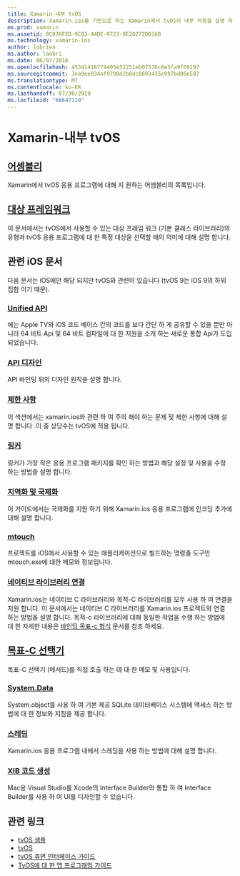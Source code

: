 ```yaml
---
title: Xamarin-내부 tvOS
description: Xamarin.ios를 기반으로 하는 Xamarin에서 tvOS의 내부 작동을 설명 하는 문서입니다. 링크 콘텐츠는 어셈블리, 대상 프레임 워크 및 관련 iOS 개념을 설명 합니다.
ms.prod: xamarin
ms.assetid: 8C076FED-9C03-44DE-9723-0E20272DD16B
ms.technology: xamarin-ios
author: lobrien
ms.author: laobri
ms.date: 06/07/2016
ms.openlocfilehash: 45341418779405e52251eb07576c8e5fa9f09297
ms.sourcegitcommit: 3ea9ee034af9790d2b0dc0893435e997bd06e587
ms.translationtype: MT
ms.contentlocale: ko-KR
ms.lasthandoff: 07/30/2019
ms.locfileid: "68647110"
---
```

# <a name="tvos-in-xamarin-internals"></a>Xamarin-내부 tvOS 

## <a name="assembliesiostvosinternalsassembliesmd"></a>[어셈블리](~/ios/tvos/internals/assemblies.md)

Xamarin에서 tvOS 응용 프로그램에 대해 지 원하는 어셈블리의 목록입니다.

## <a name="target-frameworksiostvosinternalsframeworksmd"></a>[대상 프레임워크](~/ios/tvos/internals/frameworks.md)

이 문서에서는 tvOS에서 사용할 수 있는 대상 프레임 워크 (기본 클래스 라이브러리)의 유형과 tvOS 응용 프로그램에 대 한 특정 대상을 선택할 때의 의미에 대해 설명 합니다.

## <a name="related-ios-articles"></a>관련 iOS 문서

다음 문서는 iOS에만 해당 되지만 tvOS와 관련이 있습니다 (tvOS 9는 iOS 9의 하위 집합 이기 때문).

### <a name="unified-apicross-platformmaciosunifiedindexmd"></a>[Unified API](~/cross-platform/macios/unified/index.md)

에는 Apple TV와 iOS 코드 베이스 간의 코드를 보다 간단 하 게 공유할 수 있을 뿐만 아니라 64 비트 Api 및 64 비트 컴파일에 대 한 지원을 소개 하는 새로운 통합 Api가 도입 되었습니다.  

### <a name="api-designiosinternalsapi-designindexmd"></a>[API 디자인](~/ios/internals/api-design/index.md)

API 바인딩 뒤의 디자인 원칙을 설명 합니다.

### <a name="limitationsiosinternalslimitationsmd"></a>[제한 사항](~/ios/internals/limitations.md)

이 섹션에서는 xamarin.ios와 관련 하 여 주의 해야 하는 문제 및 제한 사항에 대해 설명 합니다 .이 중 상당수는 tvOS에 적용 됩니다.

### <a name="linkeriosdeploy-testlinkermd"></a>[링커](~/ios/deploy-test/linker.md)

링커가 가장 작은 응용 프로그램 패키지를 확인 하는 방법과 해당 설정 및 사용을 수정 하는 방법을 설명 합니다.

### <a name="localization-and-internationalizationiosapp-fundamentalslocalizationindexmd"></a>[지역화 및 국제화](~/ios/app-fundamentals/localization/index.md)

이 가이드에서는 국제화를 지원 하기 위해 Xamarin.ios 응용 프로그램에 인코딩 추가에 대해 설명 합니다.

### <a name="mtouchiosdeploy-testmtouchmd"></a>[mtouch](~/ios/deploy-test/mtouch.md)

프로젝트를 iOS에서 사용할 수 있는 애플리케이션으로 빌드하는 명령줄 도구인 mtouch.exe에 대한 메모와 정보입니다.

### <a name="linking-native-librariesiosplatformnative-interopmd"></a>[네이티브 라이브러리 연결](~/ios/platform/native-interop.md)

Xamarin.ios는 네이티브 C 라이브러리와 목적-C 라이브러리를 모두 사용 하 여 연결을 지원 합니다. 이 문서에서는 네이티브 C 라이브러리를 Xamarin.ios 프로젝트와 연결 하는 방법을 설명 합니다. 목적-c 라이브러리에 대해 동일한 작업을 수행 하는 방법에&nbsp; 대 한 자세한 내용은 [바인딩 목표-c 형식](~/ios/platform/binding-objective-c/index.md)&nbsp;문서를 참조 하세요.

## <a name="objective-c-selectorsiosinternalsobjective-c-selectorsmd"></a>[목표-C 선택기](~/ios/internals/objective-c-selectors.md)

목표-C 선택기 (메서드)를 직접 호출 하는 데 대 한 메모 및 사용입니다.

### <a name="systemdataiosdata-cloudsystemdatamd"></a>[System.Data](~/ios/data-cloud/system.data.md)

System.object를 사용 하 여 기본 제공 SQLite 데이터베이스 시스템에 액세스 하는 방법에 대 한 정보와 지침을 제공 합니다.

### <a name="threadingiosapp-fundamentalsthreadingmd"></a>[스레딩](~/ios/app-fundamentals/threading.md)

Xamarin.ios 응용 프로그램 내에서 스레딩을 사용 하는 방법에 대해 설명 합니다.

### <a name="xib-code-generationiosinternalsxib-code-generationmd"></a>[XIB 코드 생성](~/ios/internals/xib-code-generation.md)

Mac용 Visual Studio를 Xcode의 Interface Builder와 통합 하 여 Interface Builder를 사용 하 여 UI를 디자인할 수 있습니다.

## <a name="related-links"></a>관련 링크

- [tvOS 샘플](https://docs.microsoft.com/samples/browse/?products=xamarin&term=Xamarin.iOS+tvOS)
- [tvOS](https://developer.apple.com/tvos/)
- [tvOS 휴먼 인터페이스 가이드](https://developer.apple.com/tvos/human-interface-guidelines/)
- [TvOS에 대 한 앱 프로그래밍 가이드](https://developer.apple.com/library/prerelease/tvos/documentation/General/Conceptual/AppleTV_PG/)
